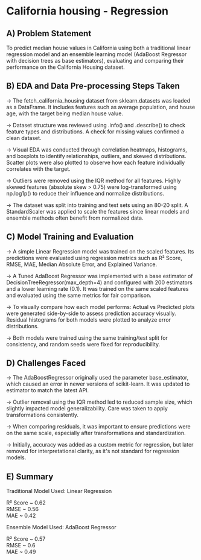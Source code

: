 # California housing - Regression  

## A) Problem Statement
To predict median house values in California using both a traditional linear regression model and an ensemble
learning model (AdaBoost Regressor with decision trees as base estimators), evaluating and comparing their
performance on the California Housing dataset.

## B) EDA and Data Pre-processing Steps Taken
→ The fetch_california_housing dataset from sklearn.datasets was loaded as a DataFrame. It includes features 
such as average population, and house age, with the target being median house value.

→ Dataset structure was reviewed using .info() and .describe() to check feature types and distributions. 
A check for missing values confirmed a clean dataset.

→ Visual EDA was conducted through correlation heatmaps, histograms, and boxplots to identify relationships, outliers, 
and skewed distributions. Scatter plots were also plotted to observe how each feature individually correlates with the target.

→ Outliers were removed using the IQR method for all features. Highly skewed features (absolute skew > 0.75) 
were log-transformed using np.log1p() to reduce their influence and normalize distributions.

→ The dataset was split into training and test sets using an 80-20 split. A StandardScaler was applied to scale the features
since linear models and ensemble methods often benefit from normalized data.

## C) Model Training and Evaluation
→ A simple Linear Regression model was trained on the scaled features. Its predictions were evaluated using
regression metrics such as R² Score, RMSE, MAE, Median Absolute Error, and Explained Variance.

→ A Tuned AdaBoost Regressor was implemented with a base estimator of DecisionTreeRegressor(max_depth=4)
and configured with 200 estimators and a lower learning rate (0.1). It was trained on the same scaled features and
evaluated using the same metrics for fair comparison.

→ To visually compare how each model performs: Actual vs Predicted plots were generated side-by-side to assess
prediction accuracy visually. Residual histograms for both models were plotted to analyze error distributions.

→ Both models were trained using the same training/test split for consistency, and random seeds were fixed for
reproducibility.

## D) Challenges Faced
→ The AdaBoostRegressor originally used the parameter base_estimator, which caused an error in newer versions
of scikit-learn. It was updated to estimator to match the latest API.

→ Outlier removal using the IQR method led to reduced sample size, which slightly impacted model
generalizability. Care was taken to apply transformations consistently.

→ When comparing residuals, it was important to ensure predictions were on the same scale, especially after
transformations and standardization.

→ Initially, accuracy was added as a custom metric for regression, but later removed for interpretational clarity, as
it's not standard for regression models.

## E) Summary
Traditional Model Used: Linear Regression

R² Score ~  0.62  
RMSE     ~  0.56  
MAE      ~  0.42
              
Ensemble Model Used: AdaBoost Regressor

R² Score ~  0.57  
RMSE     ~  0.6  
MAE      ~  0.49
